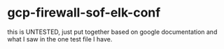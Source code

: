 # gcp-firewall-sof-elk-conf
this is UNTESTED, just put together based on google documentation and what I saw in the one test file I have.

